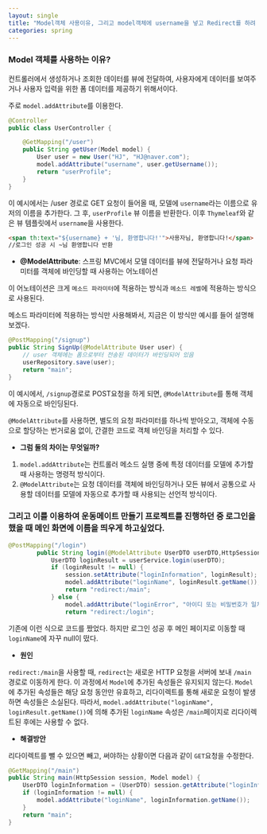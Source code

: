 ```yaml
---
layout: single
title: "Model객체 사용이유, 그리고 model객체에 username을 넣고 Redirect를 하려 했는데 안되는 현상"
categories: spring
---
```


### Model 객체를 사용하는 이유?

컨트롤러에서 생성하거나 조회한 데이터를 뷰에 전달하여, 사용자에게 데이터를 보여주거나 사용자 입력을 위한 폼 데이터를 제공하기 위해서이다.

주로 `model.addAttribute`를 이용한다.

```java
@Controller
public class UserController {

    @GetMapping("/user")
    public String getUser(Model model) {
        User user = new User("HJ", "HJ@naver.com"); 
        model.addAttribute("username", user.getUsername());
        return "userProfile"; 
    }
}
```

이 예시에서는 /user 경로로 GET 요청이 들어올 때, 모델에 `username`라는 이름으로 유저의 이름을 추가한다. 그 후, `userProfile` 뷰 이름을 반환한다. 이후 `Thymeleaf`와 같은 뷰 템플릿에서 `username`을 사용한다.

```html
<span th:text="${username} + '님, 환영합니다!'">사용자님, 환영합니다!</span>
//로그인 성공 시 ~님 환영합니다 반환
```

- **@ModelAttribute**: 스프링 MVC에서 모델 데이터를 뷰에 전달하거나 요청 파라미터를 객체에 바인딩할 때 사용하는 어노테이션

이 어노테이션은 크게 `메소드 파라미터`에 적용하는 방식과 `메소드 레벨`에 적용하는 방식으로 사용된다.

메소드 파라미터에 적용하는 방식만 사용해봐서, 지금은 이 방식만 예시를 들어 설명해보겠다.

```java
@PostMapping("/signup")
public String SignUp(@ModelAttribute User user) {
    // user 객체에는 폼으로부터 전송된 데이터가 바인딩되어 있음
    userRepository.save(user);
    return "main";
}
```

이 예시에서, `/signup`경로로 POST요청을 하게 되면, `@ModelAttribute`를 통해 객체에 자동으로 바인딩된다. 

`@ModelAttribute`를 사용하면, 별도의 요청 파라미터를 하나씩 받아오고, 객체에 수동으로 할당하는 번거로움 없이, 간결한 코드로 객체 바인딩을 처리할 수 있다.

- **그럼 둘의 차이는 무엇일까?**

1. `model.addAttribute`는 컨트롤러 메소드 실행 중에 특정 데이터를 모델에 추가할 때 사용하는 명령적 방식이다.
2. `@ModelAttribute`는 요청 데이터를 객체에 바인딩하거나 모든 뷰에서 공통으로 사용할 데이터를 모델에 자동으로 추가할 때 사용되는 선언적 방식이다.

### 그리고 이를 이용하여 운동메이트 만들기 프로젝트를 진행하던 중 로그인을 했을 때 메인 화면에 이름을 띄우게 하고싶었다.

```java
@PostMapping("/login")
	    public String login(@ModelAttribute UserDTO userDTO,HttpSession session, Model model) {
	        UserDTO loginResult = userService.login(userDTO);  
	        if (loginResult != null) {
	            session.setAttribute("loginInformation", loginResult);
	            model.addAttribute("loginName", loginResult.getName());
	            return "redirect:/main";
	        } else {
	        	model.addAttribute("loginError", "아이디 또는 비밀번호가 일치하지 않습니다.");
	            return "redirect:/login";
```

기존에 이런 식으로 코드를 짰었다. 하지만 로그인 성공 후 메인 페이지로 이동할 때 `loginName`에 자꾸 null이 떴다.

- **원인**

`redirect:/main`을 사용할 때, `redirect`는 새로운 HTTP 요청을 서버에 보내 `/main` 경로로 이동하게 한다. 
이 과정에서 `Model`에 추가된 속성들은 유지되지 않는다.
`Model`에 추가된 속성들은 해당 요청 동안만 유효하고, 리다이렉트를 통해 새로운 요청이 발생하면 속성들은 소실된다. 
따라서, `model.addAttribute("loginName", loginResult.getName())`에 의해 추가된 `loginName` 속성은 `/main`페이지로 리다이렉트된 후에는 사용할 수 없다.

- **해결방안**

리다이렉트를 뺄 수 있으면 빼고, 써야하는 상황이면 다음과 같이 `GET`요청을 수정한다.

```java
@GetMapping("/main")
public String main(HttpSession session, Model model) {
    UserDTO loginInformation = (UserDTO) session.getAttribute("loginInformation");
    if (loginInformation != null) {
        model.addAttribute("loginName", loginInformation.getName());
    }
    return "main";
}
```


